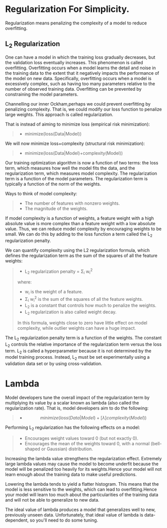 # Regularization For Simplicity.
Regularization means penalizing the complexity of a model to reduce overfitting.

## L<sub>2</sub> Regularization
One can have a model in which the training loss gradually decreases, but the validation loss eventually increases. This phenomenon is called overfitting. Overfitting occurs when a model learns the detail and noise in the training data to the extent that it negatively impacts the performance of the model on new data. Specifically, overfitting occurs when a model is excessively complex, such as having too many parameters relative to the number of observed training data. Overfitting can be prevented by constraining the model parameters.

Channelling our inner Ockham,perhaps we could prevent overfitting by penalizing complexity. That is, we could modify our loss function to penalize large weights. This approach is called regularization.

That is instead of aiming to minimize loss (empirical risk minimization):
>- minimize(loss(Data|Model))

We will now minimize loss+complexity (structural risk minimization):
>- minimize(loss(Data|Model)+complexity(Model))

Our training optimization algorithm is now a function of two terms: the loss term, which measures how well the model fits the data, and the regularization term, which measures model complexity. The regularization term is a function of the model parameters. The regularization term is typically a function of the norm of the weights.

Ways to think of model complexity:
>- The number of features with nonzero weights.
>- The magnitude of the weights.

If model complexity is a function of weights, a feature weight with a high absolute value is more complex than a feature weight with a low absolute value. Thus, we can reduce model complexity by encouraging weights to be small. We can do this by adding to the loss function a term called the L<sub>2</sub> regularization penalty.

We can quantify complexity using the L2 regularization formula, which defines the regularization term as the sum of the squares of all the feature weights:
>- L<sub>2</sub> regularization penalty = Σ<sub>i</sub> w<sub>i</sub><sup>2</sup>
>
>where:
>- w<sub>i</sub> is the weight of a feature.
>- Σ<sub>i</sub> w<sub>i</sub><sup>2</sup> is the sum of the squares of all the feature weights.
>- L<sub>2</sub> is a constant that controls how much to penalize the weights.
>- L<sub>2</sub> regularization is also called weight decay.
>
>In this formula, weights close to zero have little effect on model complexity, while outlier weights can have a huge impact.

The L<sub>2</sub> regularization penalty term is a function of the weights. The constant L<sub>2</sub> controls the relative importance of the regularization term versus the loss term. L<sub>2</sub> is called a hyperparameter because it is not determined by the model training process. Instead, L<sub>2</sub> must be set experimentally using a validation data set or by using cross-validation.

# Lambda
Model developers tune the overall impact of the regularization term by multiplying its value by a scalar known as lambda (also called the regularization rate). That is, model developers aim to do the following:
>- $$ minimize(loss(Data|Model)+[\lambda]complexity(Model))$$

Performing L<sub>2</sub> regularization has the following effects on a model:
>- Encourages weight values toward 0 (but not exactly 0).
>- Encourages the mean of the weights toward 0, with a normal (bell-shaped or Gaussian) distribution.

Increasing the lambda value strengthens the regularization effect. Extremely large lambda values may cause the model to become underfit because the model will be penalized too heavily for its weights.Hence your model will not learn enough about the training data to make useful predictions.

Lowering the lambda tends to yield a flatter histogram. This means that the model is less sensitive to the weights, which can lead to overfitting.Hence your model will learn too much about the particularities of the training data and will not be able to generalize to new data.

The ideal value of lambda produces a model that generalizes well to new, previously unseen data. Unfortunately, that ideal value of lambda is data-dependent, so you'll need to do some tuning.
